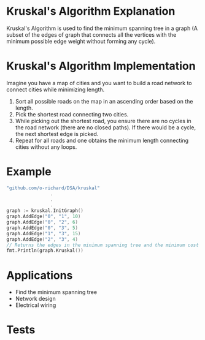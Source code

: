 # Kruskal's Algorithm Explanation

Kruskal's Algorithm is used to find the minimum spanning tree in a graph (A subset of the edges of graph that connects all the vertices with the minimum possible edge weight without forming any cycle).

# Kruskal's Algorithm Implementation

Imagine you have a map of cities and you want to build a road network to connect cities while minimizing length.

1. Sort all possible roads on the map in an ascending order based on the length.
2. Pick the shortest road connecting two cities.
3. While picking out the shortest road, you ensure there are no cycles in the road network (there are no closed paths). If there would be a cycle, the next shortest edge is picked.
4. Repeat for all roads and one obtains the minimum length connecting cities without any loops.

# Example

```go
"github.com/o-richard/DSA/kruskal"
                .
                .
                .
graph := kruskal.InitGraph()
graph.AddEdge("0", "1", 10)
graph.AddEdge("0", "2", 6)
graph.AddEdge("0", "3", 5)
graph.AddEdge("1", "3", 15)
graph.AddEdge("2", "3", 4)
// Returns the edges in the minimum spanning tree and the minimum cost
fmt.Println(graph.Kruskal())
```

# Applications

- Find the minimum spanning tree
- Network design
- Electrical wiring

# Tests
